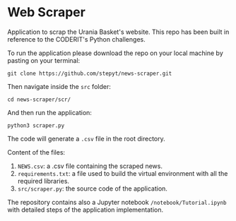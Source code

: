 # Web Scraper
Application to scrap the Urania Basket's website.  This repo has been built in reference to the CODERIT's Python challenges.

To run the application please download the repo on your local machine by pasting on your terminal:

`git clone https://github.com/stepyt/news-scraper.git`

Then navigate inside the `src` folder:

`cd news-scraper/scr/`

And then run the application:

`python3 scraper.py`

The code will generate a `.csv` file in the root directory.

Content of the files:
1. `NEWS.csv`: a .csv file containing the scraped news.
2. `requirements.txt`: a file used to build the virtual environment with all the required libraries.
3. `src/scraper.py`: the source code of the application.

The repository contains also a Jupyter notebook `/notebook/Tutorial.ipynb` with detailed steps of the application implementation.